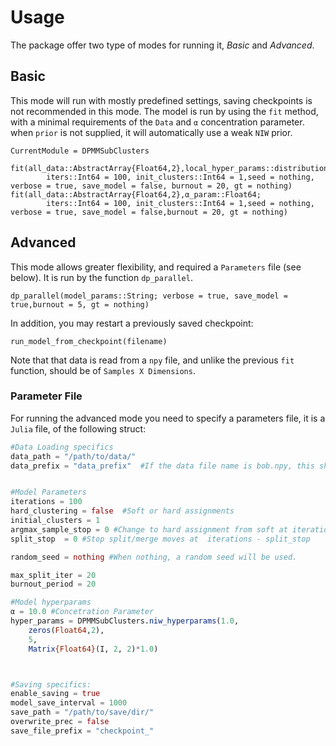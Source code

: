 # Usage

The package offer two type of modes for running it, *Basic* and *Advanced*.

## Basic

This mode will run with mostly predefined settings, saving checkpoints is not recommended in this mode.
The model is run by using the `fit` method, with a minimal requirements of the `Data` and `α` concentration parameter. when `prior` is not supplied, it will automatically use a weak `NIW` prior.
```@meta
CurrentModule = DPMMSubClusters
```

```@docs
fit(all_data::AbstractArray{Float64,2},local_hyper_params::distribution_hyper_params,α_param::Float64;
        iters::Int64 = 100, init_clusters::Int64 = 1,seed = nothing, verbose = true, save_model = false, burnout = 20, gt = nothing)
fit(all_data::AbstractArray{Float64,2},α_param::Float64;
        iters::Int64 = 100, init_clusters::Int64 = 1,seed = nothing, verbose = true, save_model = false,burnout = 20, gt = nothing)
```

## Advanced

This mode allows greater flexibility, and required a `Parameters` file (see below).
It is run by the function `dp_parallel`.
```@docs
dp_parallel(model_params::String; verbose = true, save_model = true,burnout = 5, gt = nothing)
```

In addition, you may restart a previously saved checkpoint:
```@docs
run_model_from_checkpoint(filename)
```

Note that that data is read from a `npy` file, and unlike the previous `fit` function, should be of `Samples X Dimensions`.

### Parameter File

For running the advanced mode you need to specify a parameters file, it is a `Julia` file, of the following struct:

```julia
#Data Loading specifics
data_path = "/path/to/data/"
data_prefix = "data_prefix"  #If the data file name is bob.npy, this should be 'bob'


#Model Parameters
iterations = 100
hard_clustering = false  #Soft or hard assignments
initial_clusters = 1
argmax_sample_stop = 0 #Change to hard assignment from soft at iterations - argmax_sample_stop
split_stop  = 0 #Stop split/merge moves at  iterations - split_stop

random_seed = nothing #When nothing, a random seed will be used.

max_split_iter = 20
burnout_period = 20

#Model hyperparams
α = 10.0 #Concetration Parameter
hyper_params = DPMMSubClusters.niw_hyperparams(1.0,
    zeros(Float64,2),
    5,
    Matrix{Float64}(I, 2, 2)*1.0)



#Saving specifics:
enable_saving = true
model_save_interval = 1000
save_path = "/path/to/save/dir/"
overwrite_prec = false
save_file_prefix = "checkpoint_"
```
